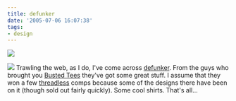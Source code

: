 ```yaml
---
title: defunker
date: '2005-07-06 16:07:38'
tags:
- design
---
```


<a href="http://www.defunker.com"><img src="http://www.shareasale.com/images/defunker.jpg" /></a>

<a href="http://www.bustedtees.com/"><img src="http://www.bustedtees.com/artwork/flag_bustedtees.gif" /></a>
Trawling the web, as I do, I've come across <a href="http://www.defunker.com/">defunker</a>. From the guys who brought you <a href="http://www.bustedtees.com/">Busted Tees</a> they've got some great stuff. I assume that they won a few <a href="http://threadless.com/?streetteam=kvack">threadless</a> comps because some of the designs there have been on it (though sold out fairly quickly). Some cool shirts. That's all...
